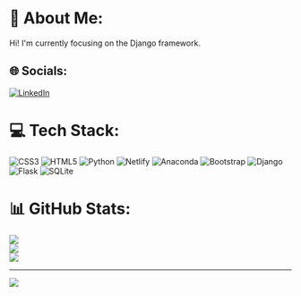 # 💫 About Me:
Hi! 
I'm currently focusing on the Django framework.


## 🌐 Socials:
[![LinkedIn](https://img.shields.io/badge/LinkedIn-%230077B5.svg?logo=linkedin&logoColor=white)](https://linkedin.com/in/mateuszgawronski) 

# 💻 Tech Stack:
![CSS3](https://img.shields.io/badge/css3-%231572B6.svg?style=for-the-badge&logo=css3&logoColor=white) ![HTML5](https://img.shields.io/badge/html5-%23E34F26.svg?style=for-the-badge&logo=html5&logoColor=white) ![Python](https://img.shields.io/badge/python-3670A0?style=for-the-badge&logo=python&logoColor=ffdd54) ![Netlify](https://img.shields.io/badge/netlify-%23000000.svg?style=for-the-badge&logo=netlify&logoColor=#00C7B7) ![Anaconda](https://img.shields.io/badge/Anaconda-%2344A833.svg?style=for-the-badge&logo=anaconda&logoColor=white) ![Bootstrap](https://img.shields.io/badge/bootstrap-%23563D7C.svg?style=for-the-badge&logo=bootstrap&logoColor=white) ![Django](https://img.shields.io/badge/django-%23092E20.svg?style=for-the-badge&logo=django&logoColor=white) ![Flask](https://img.shields.io/badge/flask-%23000.svg?style=for-the-badge&logo=flask&logoColor=white) ![SQLite](https://img.shields.io/badge/sqlite-%2307405e.svg?style=for-the-badge&logo=sqlite&logoColor=white)
# 📊 GitHub Stats:
![](https://github-readme-stats.vercel.app/api?username=matt064&theme=dark&hide_border=false&include_all_commits=false&count_private=false)<br/>
![](https://github-readme-streak-stats.herokuapp.com/?user=matt064&theme=dark&hide_border=false)<br/>
![](https://github-readme-stats.vercel.app/api/top-langs/?username=matt064&theme=dark&hide_border=false&include_all_commits=false&count_private=false&layout=compact)

---
[![](https://visitcount.itsvg.in/api?id=matt064&icon=0&color=0)](https://visitcount.itsvg.in)

<!-- Proudly created with GPRM ( https://gprm.itsvg.in ) -->
